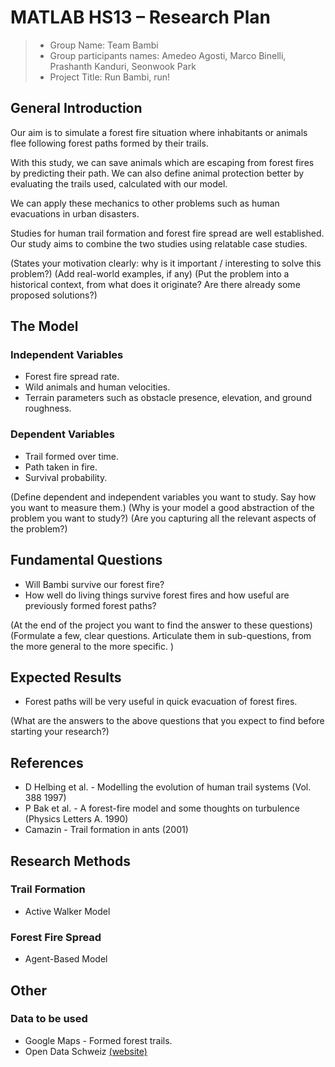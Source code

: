 # MATLAB HS13 – Research Plan

> * Group Name: Team Bambi
> * Group participants names: Amedeo Agosti, Marco Binelli, Prashanth Kanduri, Seonwook Park
> * Project Title: Run Bambi, run!

## General Introduction

Our aim is to simulate a forest fire situation where inhabitants or animals flee
following forest paths formed by their trails.

With this study, we can save animals which are escaping from forest fires by
predicting their path. We can also define animal protection better by evaluating
the trails used, calculated with our model.

We can apply these mechanics to other problems such as human evacuations in
urban disasters.

Studies for human trail formation and forest fire spread are well established.
Our study aims to combine the two studies using relatable case studies.

(States your motivation clearly: why is it important / interesting to solve this problem?)
(Add real-world examples, if any)
(Put the problem into a historical context, from what does it originate? Are there already some proposed solutions?)

## The Model

### Independent Variables
- Forest fire spread rate.
- Wild animals and human velocities.
- Terrain parameters such as obstacle presence, elevation, and ground roughness.

### Dependent Variables
- Trail formed over time.
- Path taken in fire.
- Survival probability.

(Define dependent and independent variables you want to study. Say how you want to measure them.)
(Why is your model a good abstraction of the problem you want to study?)
(Are you capturing all the relevant aspects of the problem?)


## Fundamental Questions

- Will Bambi survive our forest fire?
- How well do living things survive forest fires and how useful are previously
  formed forest paths?

(At the end of the project you want to find the answer to these questions)
(Formulate a few, clear questions. Articulate them in sub-questions, from the more general to the more specific. )


## Expected Results

- Forest paths will be very useful in quick evacuation of forest fires.

(What are the answers to the above questions that you expect to find before starting your research?)


## References

- D Helbing et al. - Modelling the evolution of human trail systems (Vol. 388 1997)
- P Bak et al. - A forest-fire model and some thoughts on turbulence (Physics Letters A. 1990)
- Camazin - Trail formation in ants (2001)

## Research Methods

### Trail Formation
- Active Walker Model

### Forest Fire Spread
- Agent-Based Model

## Other
### Data to be used
- Google Maps - Formed forest trails.
- Open Data Schweiz [(website)](http://opendata.admin.ch/it/dataset?groups=raum-und-umwelt)
